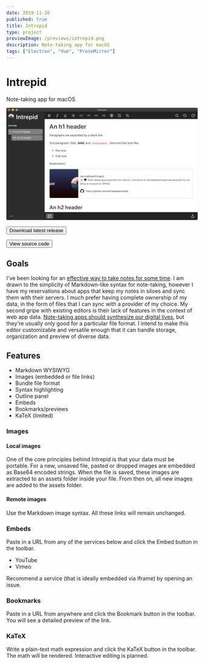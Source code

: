 ```yaml
---
date: 2019-11-26
published: true
title: Intrepid
type: project
previewImage: /previews/intrepid.png
description: Note-taking app for macOS
tags: ["Electron", "Vue", "ProseMirror"]
---
```


# Intrepid

Note-taking app for macOS

![Preview](./assets/previewImage.png)

<Button href="https://github.com/sarimabbas/intrepid/releases/latest" external="true">Download latest release</Button>

<Button href="https://github.com/sarimabbas/intrepid" external="true">View source code</Button>

## Goals

I've been looking for an [effective way to take notes for some time](https://sarimabbas.com/posts/2019/markdown-editor/). I am drawn to the simplicity of Markdown-like syntax for note-taking, however I have my reservations about apps that keep my notes in siloes and sync them with their servers. I much prefer having complete ownership of my data, in the form of files that I can sync with a provider of my choice. My second gripe with existing editors is their lack of features in the context of web app data. [Note-taking apps should synthesize our digital lives](https://sarimabbas.com/posts/2019/unified-productivity/), but they're usually only good for a particular file format. I intend to make this editor customizable and versatile enough that it can handle storage, organization and preview of diverse data.

## Features

- Markdown WYSIWYG
- Images (embedded or file links)
- Bundle file format
- Syntax highlighting
- Outline panel
- Embeds
- Bookmarks/previews
- KaTeX (limited)

### Images

#### Local images

One of the core principles behind Intrepid is that your data must be portable. For a new, unsaved file, pasted or dropped images are embedded as Base64 encoded strings. When the file is saved, these images are extracted to an assets folder inside your file. From then on, all new images are added to the assets folder.

#### Remote images

Use the Markdown image syntax. All these links will remain unchanged.

### Embeds

Paste in a URL from any of the services below and click the Embed button in the toolbar.

- YouTube
- Vimeo

Recommend a service (that is ideally embedded via Iframe) by opening an issue.

### Bookmarks

Paste in a URL from anywhere and click the Bookmark button in the toolbar. You will see a detailed preview of the link.

### KaTeX

Write a plain-text math expression and click the KaTeX button in the toolbar. The math will be rendered. Interactive editing is planned.
